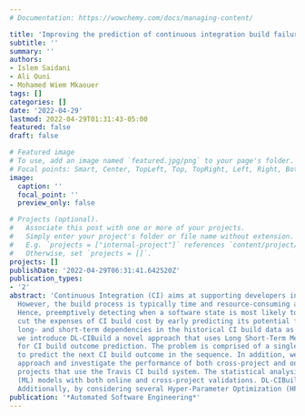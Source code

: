 ```yaml
---
# Documentation: https://wowchemy.com/docs/managing-content/

title: 'Improving the prediction of continuous integration build failures using deep learning'
subtitle: ''
summary: ''
authors:
- Islem Saidani
- Ali Ouni
- Mohamed Wiem Mkaouer
tags: []
categories: []
date: '2022-04-29'
lastmod: 2022-04-29T01:31:43-05:00
featured: false
draft: false

# Featured image
# To use, add an image named `featured.jpg/png` to your page's folder.
# Focal points: Smart, Center, TopLeft, Top, TopRight, Left, Right, BottomLeft, Bottom, BottomRight.
image:
  caption: ''
  focal_point: ''
  preview_only: false

# Projects (optional).
#   Associate this post with one or more of your projects.
#   Simply enter your project's folder or file name without extension.
#   E.g. `projects = ["internal-project"]` references `content/project/deep-learning/index.md`.
#   Otherwise, set `projects = []`.
projects: []
publishDate: '2022-04-29T06:31:41.642520Z'
publication_types:
- '2'
abstract: 'Continuous Integration (CI) aims at supporting developers in integrating code changes constantly and quickly through an automated build process.
  However, the build process is typically time and resource-consuming as running failed builds can take hours until discovering the breakage; which may cause disruptions in the development process and delays in the product release dates.
  Hence, preemptively detecting when a software state is most likely to trigger a failure during the build is of crucial importance for developers. Accurate build failures prediction techniques can
  cut the expenses of CI build cost by early predicting its potential failures. However, developing accurate prediction models is a challenging task as it requires learning
  long- and short-term dependencies in the historical CI build data as well as extensive feature engineering to derive informative features to learn from. In this paper,
  we introduce DL-CIBuild a novel approach that uses Long Short-Term Memory(LSTM)-based Recurrent Neural Networks (RNN) to construct prediction models
  for CI build outcome prediction. The problem is comprised of a single series of CI build outcomes and a model is required to learn from the series of past observations
  to predict the next CI build outcome in the sequence. In addition, we tailor Genetic Algorithm (GA) to tune the hyper-parameters for our LSTM model. We evaluate our
  approach and investigate the performance of both cross-project and online prediction scenarios on a benchmark of 91,330 CI builds from 10 large and long-lived software
  projects that use the Travis CI build system. The statistical analysis of the obtained results shows that the LSTM-based model outperforms traditional Machine Learning
  (ML) models with both online and cross-project validations. DL-CIBuild has shown also a less sensitivity to the training set size and an efective robustness to the concept drift. 
  Additionally, by considering several Hyper-Parameter Optimization (HPO)methods as baseline for GA, we demonstrate that the latter performs the best'
publication: '*Automated Software Engineering*'
---
```

